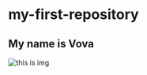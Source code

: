 # my-first-repository
## My name is Vova ##
![this is img](https://www.google.com/imgres?imgurl=https%3A%2F%2Fwww.thesprucepets.com%2Fthmb%2FhxWjs7evF2hP1Fb1c1HAvRi_Rw0%3D%2F2765x0%2Ffilters%3Ano_upscale()%3Astrip_icc()%2Fchinese-dog-breeds-4797219-hero-2a1e9c5ed2c54d00aef75b05c5db399c.jpg&tbnid=abY4n6OQTiG9m)

